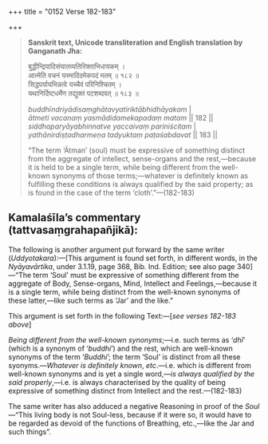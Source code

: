 +++
title = "0152 Verse 182-183"

+++
> **Sanskrit text, Unicode transliteration and English translation by Ganganath Jha:** 
>
> बुद्धीन्द्रियादिसंघातव्यतिरिक्ताभिधायकम् ।  
> आत्मेति वचनं यस्मादिदमेकपदं मतम् ॥ १८२ ॥  
> सिद्धपर्यायभिन्नत्वे यच्चैवं परिनिश्चितम् ।  
> यथानिर्दिष्टधर्मेण तद्युक्तं पटशब्दवत् ॥ १८३ ॥ 
>
> *buddhīndriyādisaṃghātavyatiriktābhidhāyakam* \|  
> *ātmeti vacanaṃ yasmādidamekapadaṃ matam* \|\| 182 \|\|  
> *siddhaparyāyabhinnatve yaccaivaṃ pariniścitam* \|  
> *yathānirdiṣṭadharmeṇa tadyuktaṃ paṭaśabdavat* \|\| 183 \|\| 
>
> “The term ‘Ātman’ (soul) must be expressive of something distinct from the aggregate of intellect, sense-organs and the rest,—because it is held to be a single term, while being different from the well-known synonyms of those terms;—whatever is definitely known as fulfilling these conditions is always qualified by the said property; as is found in the case of the term ‘cloth’.”—(182-183)



## Kamalaśīla’s commentary (tattvasaṃgrahapañjikā):

The following is another argument put forward by the same writer (*Uddyotakara*):—[This argument is found set forth, in different words, in the *Nyāyavārtika*, under 3.1.19, page 368, Bib. Ind. Edition; see also page 340]—“The term ‘Soul’ must be expressive of something different from the aggregate of Body, Sense-organs, Mind, Intellect and Feelings,—because it is a single term, while being distinct from the well-known synonyms of these latter,—like such terms as ‘Jar’ and the like.”

This argument is set forth in the following Text:—[*see verses 182-183 above*]

*Being different from the well-known synonyms*;—i.e. such terms as ‘*dhī*’ (which is a synonym of ‘*buddhi*’) and the rest, which are well-known synonyms of the term ‘*Buddhi*’; the term ‘Soul’ is distinct from all these syonyms.—*Whatever is definitely known*, *etc*.—i.e. which is different from well-known synonyms and is yet a single word,—*is always qualified by the said properly*,—i.e. is always characterised by the quality of being expressive of something distinct from Intellect and the rest.—(182-183)

The same writer has also adduced a negative Reasoning in proof of the *Soul*—“This living body is not Soul-less, because if it were so, it would have to be regarded as devoid of the functions of Breathing, etc.,—like the Jar and such things”.



